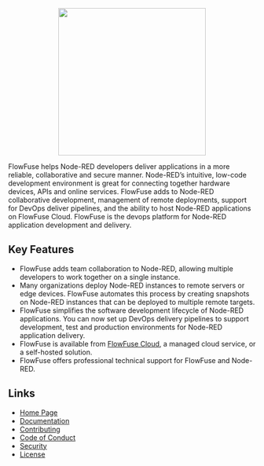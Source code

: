 <div align="center"> <a href="https://flowfuse.com/">
    <img
      src="https://github.com/flowforge/website/blob/main/src/_includes/components/flowfuse-logo--wordmark--dark.svg"
      width="300"
      height="auto"
    />
  </a>
</div>

FlowFuse helps Node-RED developers deliver applications in a more reliable, collaborative and secure manner. Node-RED’s intuitive, low-code development environment is great for connecting together hardware devices, APIs and online services. FlowFuse adds to Node-RED collaborative development, management of remote deployments, support for DevOps deliver pipelines, and the ability to host Node-RED applications on FlowFuse Cloud. FlowFuse is the devops platform for Node-RED application development and delivery.


## Key Features

* FlowFuse adds team collaboration to Node-RED, allowing multiple developers to work together on a single instance.
* Many organizations deploy Node-RED instances to remote servers or edge devices. FlowFuse automates this process by creating snapshots on Node-RED instances that can be deployed to multiple remote targets. 
* FlowFuse simplifies the software development lifecycle of Node-RED applications. You can now set up DevOps delivery pipelines to support development, test and production environments for Node-RED application delivery.
* FlowFuse is available from [FlowFuse Cloud](https://app.flowforge.com/account/create), a managed cloud service, or a self-hosted solution. 
* FlowFuse offers professional technical support for FlowFuse and Node-RED.

## Links

- [Home Page](https://flowfuse.com/)
- [Documentation](https://github.com/flowforge/flowforge/blob/main/docs/README.md)
- [Contributing](https://github.com/flowforge/flowforge/blob/main/CONTRIBUTING.md)
- [Code of Conduct](https://github.com/flowforge/flowforge/blob/main/CODE_OF_CONDUCT.md)
- [Security](https://github.com/flowforge/flowforge/blob/main/SECURITY.md)
- [License](https://github.com/flowforge/flowforge/blob/main/LICENSE)
